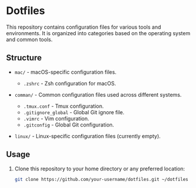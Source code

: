 # Dotfiles

This repository contains configuration files for various tools and environments. It is organized into categories based on the operating system and common tools.

## Structure

- `mac/` - macOS-specific configuration files.
  - `.zshrc` - Zsh configuration for macOS.

- `comman/` - Common configuration files used across different systems.
  - `.tmux.conf` - Tmux configuration.
  - `.gitignore_global` - Global Git ignore file.
  - `.vimrc` - Vim configuration.
  - `.gitconfig` - Global Git configuration.

- `linux/` - Linux-specific configuration files (currently empty).

## Usage

1. Clone this repository to your home directory or any preferred location:
   ```bash
   git clone https://github.com/your-username/dotfiles.git ~/dotfiles
